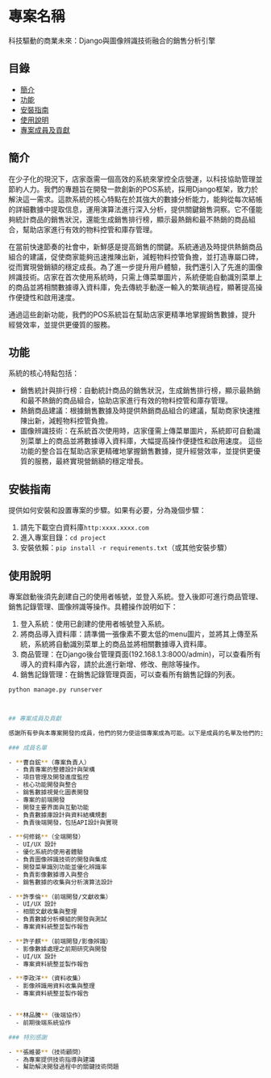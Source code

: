# 專案名稱

科技驅動的商業未來：Django與圖像辨識技術融合的銷售分析引擎					
								

## 目錄

- [簡介](#簡介)
- [功能](#功能)
- [安裝指南](#安裝指南)
- [使用說明](#使用說明)
- [專案成員及貢獻](#專案成員及貢獻)

## 簡介

在少子化的現況下，店家亟需一個高效的系統來掌控全店營運，以科技協助管理並節約人力。我們的專題旨在開發一款創新的POS系統，採用Django框架，致力於解決這一需求。這款系統的核心特點在於其強大的數據分析能力，能夠從每次結帳的詳細數據中提取信息，運用演算法進行深入分析，提供關鍵銷售洞察。它不僅能夠統計商品的銷售狀況，還能生成銷售排行榜，顯示最熱銷和最不熱銷的商品組合，幫助店家進行有效的物料控管和庫存管理。

在當前快速節奏的社會中，新鮮感是提高銷售的關鍵。系統通過及時提供熱銷商品組合的建議，促使商家能夠迅速推陳出新，減輕物料控管負擔，並打造專屬口碑，從而實現營銷額的穩定成長。為了進一步提升用戶體驗，我們還引入了先進的圖像辨識技術。店家在首次使用系統時，只需上傳菜單圖片，系統便能自動識別菜單上的商品並將相關數據導入資料庫，免去傳統手動逐一輸入的繁瑣過程，顯著提高操作便捷性和啟用速度。

通過這些創新功能，我們的POS系統旨在幫助店家更精準地掌握銷售數據，提升經營效率，並提供更優質的服務。
				

## 功能

系統的核心特點包括：

- 銷售統計與排行榜：自動統計商品的銷售狀況，生成銷售排行榜，顯示最熱銷和最不熱銷的商品組合，協助店家進行有效的物料控管和庫存管理。
- 熱銷商品建議：根據銷售數據及時提供熱銷商品組合的建議，幫助商家快速推陳出新，減輕物料控管負擔。
- 圖像辨識技術：在系統首次使用時，店家僅需上傳菜單圖片，系統即可自動識別菜單上的商品並將數據導入資料庫，大幅提高操作便捷性和啟用速度。
這些功能的整合旨在幫助店家更精確地掌握銷售數據，提升經營效率，並提供更優質的服務，最終實現營銷額的穩定增長。

## 安裝指南

提供如何安裝和設置專案的步驟。如果有必要，分為幾個步驟：

1. 請先下載空白資料庫`http:xxxx.xxxx.com`
2. 進入專案目錄：`cd project`
3. 安裝依賴：`pip install -r requirements.txt`（或其他安裝步驟）

## 使用說明

專案啟動後須先創建自己的使用者帳號，並登入系統。登入後即可進行商品管理、銷售記錄管理、圖像辨識等操作。具體操作說明如下：

1. 登入系統：使用已創建的使用者帳號登入系統。
2. 將商品導入資料庫：請準備一張像素不要太低的menu圖片，並將其上傳至系統，系統將自動識別菜單上的商品並將相關數據導入資料庫。
3. 商品管理：在Django後台管理頁面(192.168.1.3:8000/admin)，可以查看所有導入的資料庫內容，請於此進行新增、修改、刪除等操作。
4. 銷售記錄管理：在銷售記錄管理頁面，可以查看所有銷售記錄的列表。

```bash
python manage.py runserver



## 專案成員及貢獻

感謝所有參與本專案開發的成員，他們的努力使這個專案成為可能。以下是成員的名單及他們的主要貢獻：

### 成員名單

- **曹自鋐**（專案負責人）
  - 負責專案的整體設計與架構
  - 項目管理及開發進度監控
  - 核心功能開發與整合
  - 銷售數據視覺化圖表開發
  - 專案的前端開發
  - 開發主要界面與互動功能
  - 負責數據庫設計與資料結構規劃
  - 負責後端開發，包括API設計與實現

- **何修銘**（全端開發）
  - UI/UX 設計
  - 優化系統的使用者體驗
  - 負責圖像辨識技術的開發與集成
  - 開發菜單識別功能並優化辨識率
  - 負責影像數據導入與整合
  - 銷售數據的收集與分析演算法設計

- **許季倫**（前端開發/文獻收集）
  - UI/UX 設計
  - 相關文獻收集與整理
  - 負責數據分析模組的開發與測試
  - 專案資料統整並製作報告

- **許子麒**（前端開發/影像辨識）
  - 影像數據處理之前期研究與開發
  - UI/UX 設計
  - 專案資料統整並製作報告

- **李政洋**（資料收集）
  - 影像辨識用資料收集與整理
  - 專案資料統整並製作報告


- **林品騰**（後端協作）
  - 前期後端系統協作

### 特別感謝

- **張維晏**（技術顧問）
  - 為專案提供技術指導與建議
  - 幫助解決開發過程中的關鍵技術問題

